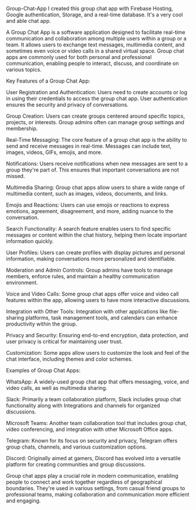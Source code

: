Group-Chat-App
I created this group chat app with Firebase Hosting, Google authentication, Storage, and a real-time database.
It's a very cool and able chat app.


A Group Chat App is a software application designed to facilitate real-time communication and collaboration among multiple users within a group or a team. It allows users to exchange text messages, multimedia content, and sometimes even voice or video calls in a shared virtual space. Group chat apps are commonly used for both personal and professional communication, enabling people to interact, discuss, and coordinate on various topics.

Key Features of a Group Chat App:

User Registration and Authentication: Users need to create accounts or log in using their credentials to access the group chat app. User authentication ensures the security and privacy of conversations.

Group Creation: Users can create groups centered around specific topics, projects, or interests. Group admins often can manage group settings and membership.

Real-Time Messaging: The core feature of a group chat app is the ability to send and receive messages in real-time. Messages can include text, images, videos, GIFs, emojis, and more.

Notifications: Users receive notifications when new messages are sent to a group they're part of. This ensures that important conversations are not missed.

Multimedia Sharing: Group chat apps allow users to share a wide range of multimedia content, such as images, videos, documents, and links.

Emojis and Reactions: Users can use emojis or reactions to express emotions, agreement, disagreement, and more, adding nuance to the conversation.

Search Functionality: A search feature enables users to find specific messages or content within the chat history, helping them locate important information quickly.

User Profiles: Users can create profiles with display pictures and personal information, making conversations more personalized and identifiable.

Moderation and Admin Controls: Group admins have tools to manage members, enforce rules, and maintain a healthy communication environment.

Voice and Video Calls: Some group chat apps offer voice and video call features within the app, allowing users to have more interactive discussions.

Integration with Other Tools: Integration with other applications like file-sharing platforms, task management tools, and calendars can enhance productivity within the group.

Privacy and Security: Ensuring end-to-end encryption, data protection, and user privacy is critical for maintaining user trust.

Customization: Some apps allow users to customize the look and feel of the chat interface, including themes and color schemes.

Examples of Group Chat Apps:

WhatsApp: A widely-used group chat app that offers messaging, voice, and video calls, as well as multimedia sharing.

Slack: Primarily a team collaboration platform, Slack includes group chat functionality along with Integrations and channels for organized discussions.

Microsoft Teams: Another team collaboration tool that includes group chat, video conferencing, and integration with other Microsoft Office apps.

Telegram: Known for its focus on security and privacy, Telegram offers group chats, channels, and various customization options.

Discord: Originally aimed at gamers, Discord has evolved into a versatile platform for creating communities and group discussions.

Group chat apps play a crucial role in modern communication, enabling people to connect and work together regardless of geographical boundaries. They're used in various settings, from casual friend groups to professional teams, making collaboration and communication more efficient and engaging.
